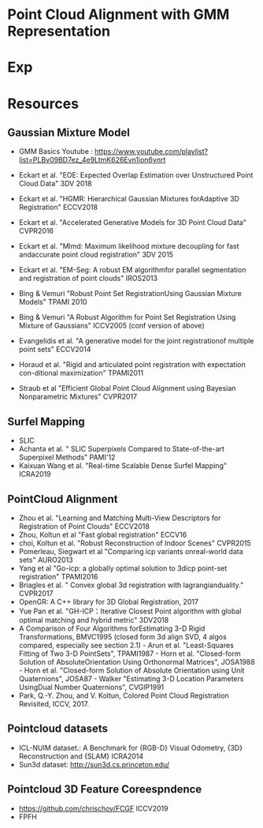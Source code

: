 # Point Cloud Alignment with GMM Representation

# Exp

# Resources

## Gaussian Mixture Model
- GMM Basics Youtube : https://www.youtube.com/playlist?list=PLBv09BD7ez_4e9LtmK626Evn1ion6ynrt
- Eckart et al. "EOE: Expected Overlap Estimation over Unstructured Point Cloud Data" 3DV 2018
- Eckart et al. "HGMR: Hierarchical Gaussian Mixtures forAdaptive 3D Registration" ECCV2018
- Eckart et al. "Accelerated Generative Models for 3D Point Cloud Data" CVPR2016
- Eckart et al. "Mlmd: Maximum likelihood mixture decoupling for fast andaccurate point cloud registration" 3DV 2015
- Eckart et al. "EM-Seg:  A robust EM algorithmfor parallel segmentation and registration of point clouds" IROS2013
- Bing & Vemuri "Robust Point Set RegistrationUsing Gaussian Mixture Models" TPAMI 2010
- Bing & Vemuri "A Robust Algorithm for Point Set Registration Using Mixture of Gaussians" ICCV2005 (conf version of above)

- Evangelidis et al. "A generative model for the joint registrationof multiple point sets" ECCV2014
- Horaud et al. "Rigid and articulated point registration with expectation con-ditional maximization" TPAMI2011
- Straub et al "Efficient Global Point Cloud Alignment using Bayesian Nonparametric Mixtures" CVPR2017

## Surfel Mapping
- SLIC
- Achanta et al. " SLIC Superpixels Compared to State-of-the-art Superpixel Methods" PAMI'12
- Kaixuan Wang et al. "Real-time  Scalable  Dense  Surfel  Mapping" ICRA2019


## PointCloud Alignment
- Zhou et al. "Learning and Matching Multi-View Descriptors for Registration of Point Clouds" ECCV2018
- Zhou, Koltun et al "Fast global registration" ECCV16
- choi, Koltun et al. "Robust Reconstruction of Indoor Scenes" CVPR2015
- Pomerleau, Siegwart et al "Comparing icp variants onreal-world data sets" AURO2013
- Yang et al "Go-icp: a globally optimal solution to 3dicp point-set registration" TPAMI2016
- Briagles et al. " Convex global 3d registration with lagrangianduality." CVPR2017
- OpenGR: A C++ library for 3D Global Registration, 2017
- Yue Pan et al. "GH-ICP：Iterative Closest Point algorithm with global optimal matching and hybrid metric" 3DV2018
- A  Comparison  of Four  Algorithms  forEstimating  3-D Rigid  Transformations, BMVC1995 (closed form 3d align SVD, 4 algos compared, especially see section 2.1)
        - Arun et al. "Least-Squares  Fitting  of  Two  3-D  PointSets", TPAMI1987
        - Horn et al. "Closed-form  Solution  of  AbsoluteOrientation  Using  Orthonormal  Matrices", JOSA1988
        - Horn et al. "Closed-form  Solution  of Absolute  Orientation  using  Unit  Quaternions", JOSA87
        - Walker "Estimating  3-D  Location  Parameters  UsingDual  Number  Quaternions", CVGIP1991 
- Park, Q.-Y. Zhou, and V. Koltun, Colored Point Cloud Registration Revisited, ICCV, 2017.

## Pointcloud datasets
-  ICL-NUIM dataset.: A Benchmark for {RGB-D} Visual Odometry, {3D} Reconstruction and {SLAM} ICRA2014
- Sun3d dataset: http://sun3d.cs.princeton.edu/

## Pointcloud 3D Feature Coreespndence
- https://github.com/chrischoy/FCGF ICCV2019
- FPFH
